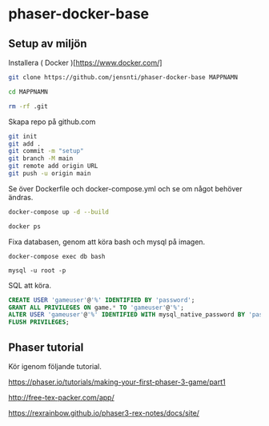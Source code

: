 # phaser-docker-base

## Setup av miljön

Installera ( Docker )[https://www.docker.com/]

```bash
git clone https://github.com/jensnti/phaser-docker-base MAPPNAMN

cd MAPPNAMN

rm -rf .git
```
Skapa repo på github.com

```bash
git init
git add .
git commit -m "setup"
git branch -M main
git remote add origin URL
git push -u origin main
```

Se över Dockerfile och docker-compose.yml och se om något behöver ändras.

```bash
docker-compose up -d --build

docker ps
```

Fixa databasen, genom att köra bash och mysql på imagen.
```
docker-compose exec db bash

mysql -u root -p
```

SQL att köra.

```sql
CREATE USER 'gameuser'@'%' IDENTIFIED BY 'password';
GRANT ALL PRIVILEGES ON game.* TO 'gameuser'@'%';
ALTER USER 'gameuser'@'%' IDENTIFIED WITH mysql_native_password BY 'password';
FLUSH PRIVILEGES;
```

## Phaser tutorial

Kör igenom följande tutorial.

https://phaser.io/tutorials/making-your-first-phaser-3-game/part1





http://free-tex-packer.com/app/

https://rexrainbow.github.io/phaser3-rex-notes/docs/site/
